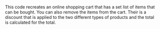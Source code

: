 This code recreates an online shopping cart that has a set list of items that can be bought. You can also remove the items from the cart. Their is a discount that is applied to the two different types of products and the total is calculated for the total.
